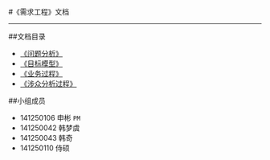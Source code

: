#《需求工程》文档

---
##文档目录
* <a href="../problemAnalysis" target="_blank">《问题分析》</a>
* <a href="../goalModel" target="_blank">《目标模型》</a>
* <a href="../businessProcess" target="_blank">《业务过程》</a>
* <a href="../stakeholderAnalysis" target="_blank">《涉众分析过程》</a>


##小组成员
* 141250106 申彬 `PM`
* 141250042 韩梦虞
* 141250043 韩奇
* 141250110 侍硕


